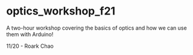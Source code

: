 # optics_workshop_f21
A two-hour workshop covering the basics of optics and how we can use them with Arduino!

11/20 - Roark Chao

